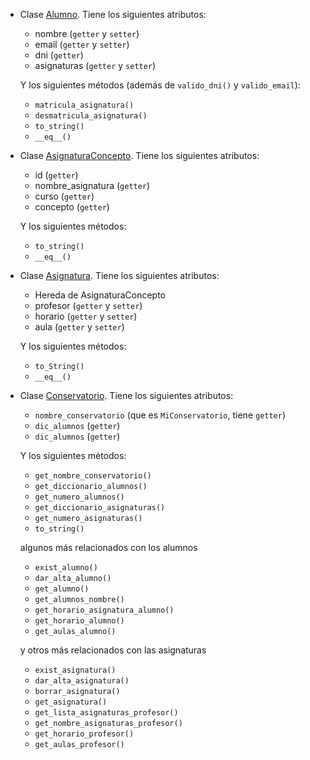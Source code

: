 - Clase [Alumno](https://github.com/Carlossamu7/CC1-Conservatorio/blob/master/src/Alumno.py). Tiene los siguientes atributos:
    - nombre (`getter` y `setter`)
    - email (`getter` y `setter`)
    - dni (`getter`)
    - asignaturas (`getter` y `setter`)

  Y los siguientes métodos (además de `valido_dni()` y `valido_email`):
    - `matricula_asignatura()`
    - `desmatricula_asignatura()`
    - `to_string()`
    - `__eq__()`

- Clase [AsignaturaConcepto](https://github.com/Carlossamu7/CC1-Conservatorio/blob/master/src/AsignaturaConcepto.py). Tiene los siguientes atributos:
    - id (`getter`)
    - nombre_asignatura (`getter`)
    - curso (`getter`)
    - concepto (`getter`)

  Y los siguientes métodos:
    - `to_string()`
    - `__eq__()`

- Clase [Asignatura](https://github.com/Carlossamu7/CC1-Conservatorio/blob/master/src/Asignatura.py). Tiene los siguientes atributos:
    - Hereda de AsignaturaConcepto
    - profesor (`getter` y `setter`)
    - horario (`getter` y `setter`)
    - aula (`getter` y `setter`)

  Y los siguientes métodos:
    - `to_String()`
    - `__eq__()`

- Clase [Conservatorio](https://github.com/Carlossamu7/CC1-Conservatorio/blob/master/src/Conservatorio.py). Tiene los siguientes atributos:
    - `nombre_conservatorio` (que es `MiConservatorio`, tiene `getter`)
    - `dic_alumnos` (`getter`)
    - `dic_alumnos` (`getter`)

  Y los siguientes métodos:
    - `get_nombre_conservatorio()`
    - `get_diccionario_alumnos()`
    - `get_numero_alumnos()`
    - `get_diccionario_asignaturas()`
    - `get_numero_asignaturas()`
    - `to_string()`

  algunos más relacionados con los alumnos
    - `exist_alumno()`
    - `dar_alta_alumno()`
    - `get_alumno()`
    - `get_alumnos_nombre()`
    - `get_horario_asignatura_alumno()`
    - `get_horario_alumno()`
    - `get_aulas_alumno()`

  y otros más relacionados con las asignaturas
    - `exist_asignatura()`
    - `dar_alta_asignatura()`
    - `borrar_asignatura()`
    - `get_asignatura()`
    - `get_lista_asignaturas_profesor()`
    - `get_nombre_asignaturas_profesor()`
    - `get_horario_profesor()`
    - `get_aulas_profesor()`
